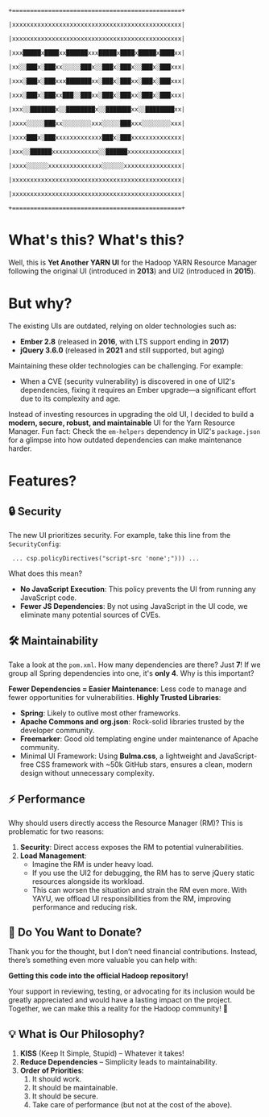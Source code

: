 
```
                               +===============================================+
                               |xxxxxxxxxxxxxxxxxxxxxxxxxxxxxxxxxxxxxxxxxxxxxxx|
                               |xxxxxxxxxxxxxxxxxxxxxxxxxxxxxxxxxxxxxxxxxxxxxxx|
                               |xxx█████x████xx██████xxx█████x████x█████x████xx|
                               |xx░░███x░███xx░░░░░███x░░███x░███x░░███x░███xxx|
                               |xxx░███x░███xxx███████xx░███x░███xx░███x░███xxx|
                               |xxx░███x░███xx███░░███xx░███x░███xx░███x░███xxx|
                               |xxx░░███████x░░████████x░░███████xx░░████████xx|
                               |xxxx░░░░░███xx░░░░░░░░xxx░░░░░███xxx░░░░░░░░xxx|
                               |xxxx███x░███xxxxxxxxxxxxx███x░███xxxxxxxxxxxxxx|
                               |xxx░░██████xxxxxxxxxxxxx░░██████xxxxxxxxxxxxxxx|
                               |xxxx░░░░░░xxxxxxxxxxxxxxx░░░░░░xxxxxxxxxxxxxxxx|
                               |xxxxxxxxxxxxxxxxxxxxxxxxxxxxxxxxxxxxxxxxxxxxxxx|
                               |xxxxxxxxxxxxxxxxxxxxxxxxxxxxxxxxxxxxxxxxxxxxxxx|
                               +===============================================+
```

# What's this? What's this?

Well, this is **Yet Another YARN UI** for the Hadoop YARN Resource Manager following the original UI (introduced in **2013**) and UI2 (introduced in **2015**).

# But why?

The existing UIs are outdated, relying on older technologies such as:
- **Ember 2.8** (released in **2016**, with LTS support ending in **2017**)
- **jQuery 3.6.0** (released in **2021** and still supported, but aging)

Maintaining these older technologies can be challenging. For example:
- When a CVE (security vulnerability) is discovered in one of UI2's dependencies, fixing it requires an Ember upgrade—a significant effort due to its complexity and age.

Instead of investing resources in upgrading the old UI, I decided to build a **modern, secure, robust, and maintainable** UI for the Yarn Resource Manager.
Fun fact: Check the `em-helpers` dependency in UI2's `package.json` for a glimpse into how outdated dependencies can make maintenance harder.

# Features?

## 🔒 Security

The new UI prioritizes security. For example, take this line from the `SecurityConfig`:

` ... csp.policyDirectives("script-src 'none';"))) ...`

What does this mean?
- **No JavaScript Execution**: This policy prevents the UI from running any JavaScript code.
- **Fewer JS Dependencies**: By not using JavaScript in the UI code, we eliminate many potential sources of CVEs.

## 🛠️ Maintainability

Take a look at the `pom.xml`. How many dependencies are there? Just **7**! If we group all Spring dependencies into one, it's **only 4**.
Why is this important?

**Fewer Dependencies = Easier Maintenance**: Less code to manage and fewer opportunities for vulnerabilities.
**Highly Trusted Libraries**:
- **Spring**: Likely to outlive most other frameworks.
- **Apache Commons and org.json**: Rock-solid libraries trusted by the developer community.
- **Freemarker**: Good old templating engine under maintenance of Apache community.
- Minimal UI Framework: Using **Bulma.css**, a lightweight and JavaScript-free CSS framework with ~50k GitHub stars, ensures a clean, modern design without unnecessary complexity.

## ⚡ Performance
Why should users directly access the Resource Manager (RM)? This is problematic for two reasons:

1. **Security**: Direct access exposes the RM to potential vulnerabilities.
2. **Load Management**:
   - Imagine the RM is under heavy load.
   - If you use the UI2 for debugging, the RM has to serve jQuery static resources alongside its workload.
   - This can worsen the situation and strain the RM even more.
With YAYU, we offload UI responsibilities from the RM, improving performance and reducing risk.

## 💸 Do You Want to Donate?

Thank you for the thought, but I don’t need financial contributions. Instead, there’s something even more valuable you can help with:

**Getting this code into the official Hadoop repository!**

Your support in reviewing, testing, or advocating for its inclusion would be greatly appreciated and would have a lasting impact on the project.
Together, we can make this a reality for the Hadoop community! 🙌

## 💡 What is Our Philosophy?
1. **KISS** (Keep It Simple, Stupid) – Whatever it takes!
2. **Reduce Dependencies** – Simplicity leads to maintainability.
3. **Order of Priorities**:
   1. It should work.
   2. It should be maintainable.
   3. It should be secure.
   4. Take care of performance (but not at the cost of the above).
